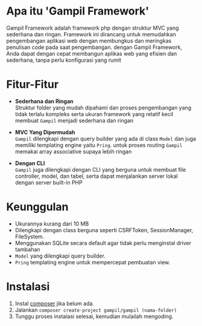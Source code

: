 # Apa itu 'Gampil Framework'
Gampil Framework adalah framework php dengan struktur MVC yang sederhana dan ringan. Framework ini dirancang untuk memudahkan pengembangan aplikasi web dengan membungkus dan meringkas penulisan code pada saat pengembangan. dengan Gampil Framework, Anda dapat dengan cepat membangun aplikas web yang efisien dan sederhana, tanpa perlu konfigurasi yang rumit

# Fitur-Fitur
- **Sederhana dan Ringan** <br>Struktur folder yang mudah dipahami dan proses pengembangan yang tidak terlalu kompleks serta ukuran framework yang relatif kecil membuat `Gampil` menjadi sederhana dan ringan

- **MVC Yang Dipermudah** <br>`Gampil` dilengkapi dengan query builder yang ada di class `Model` dan juga memiliki templating engine yaitu `Pring`. untuk proses routing `Gampil` memakai array associative supaya lebih ringan

- **Dengan CLI** <br>`Gampil` juga dilengkapi dengan CLI yang berguna untuk membuat file controller, model, dan tabel, serta dapat menjalankan server lokal dengan server built-in PHP

# Keunggulan
- Ukurannya kurang dari 10 MB
- Dilengkapi dengan class berguna seperti CSRFToken, SessionManager, FileSystem.
- Menggunakan SQLite secara default agar tidak perlu menginstal driver tambahan
- `Model` yang dilengkapi query builder.
- `Pring` templating engine untuk mempercepat pembuatan view.

# Instalasi
1. Instal [composer](https://getcomposer.org/download/) jika belum ada.
2. Jalankan `composer create-project gampil/gampil (nama-folder)`
3. Tunggu proses instalasi selesai, kemudian mulailah mengoding.